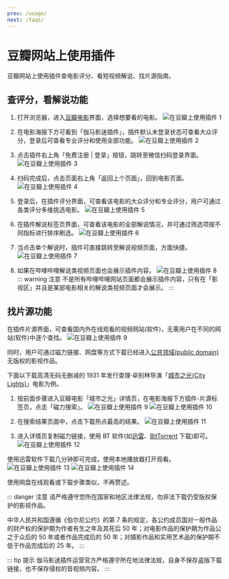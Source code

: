 ```yaml
---
prev: /usage/
next: /faqs/
---
```


# 豆瓣网站上使用插件

豆瓣网站上使用插件查电影评分、看短视频解说、找片源指南。

## 查评分，看解说功能

1. 打开浏览器，进入[豆瓣电影](http://movie.douban.com/)界面，选择想要看的电影。 ![在豆瓣上使用插件 1](/assets/usageDouban/usage.douban.1.png)

2. 在电影海报下方可看到「伽马影迷插件」，插件默认未登录状态可查看大众评分，登录后可查看专业评分和使用全部功能。 ![在豆瓣上使用插件 2](/assets/usageDouban/usage.douban.2.png)

3. 点击插件右上角「免费注册 | 登录」按钮，跳转至微信扫码登录界面。 ![在豆瓣上使用插件 3](/assets/usageDouban/usage.douban.3.png)

4. 扫码完成后，点击页面右上角「返回上个页面」，回到电影页面。 ![在豆瓣上使用插件 4](/assets/usageDouban/usage.douban.4.png)

5. 登录后，在插件评分界面，可查看该电影的大众评分和专业评分，用户可通过各类评分多维挑选电影。 ![在豆瓣上使用插件 5](/assets/usageDouban/usage.douban.5.png)

6. 在插件解说标签页界面，可查看该电影的全部解说情况，并可通过筛选项按不同指标进行排序刷选。 ![在豆瓣上使用插件 6](/assets/usageDouban/usage.douban.6.png)

7. 当点击单个解说时，插件可直接跳转至解说视频页面，方面快捷。 ![在豆瓣上使用插件 7](/assets/usageDouban/usage.douban.7.png)

8. 如果在哔哩哔哩解说类视频页面也会展示插件内容。 ![在豆瓣上使用插件 8](/assets/usageDouban/usage.douban.8.png)
   ::: warning 注意
   不是所有哔哩哔哩网站页面都会展示插件内容，只有在「影视区」并且是某部电影相关的解说类视频页面才会展示。
   :::

## 找片源功能

在插件片源界面，可查看国内外在线观看的视频网站(软件)，无需用户在不同的网站(软件)中逐个查找。 ![在豆瓣上使用插件 9](/assets/usageDouban/usage.douban.9.png)

同时，用户可通过磁力链接、网盘等方式下载已经进入[公共领域(public domain)](https://www.baike.com/wikiid/4512919067088618313)无版权的影视作品。

下面以下载高清无码无删减的 1931 年发行查理·卓别林导演「[城市之光(City Lights)](https://movie.douban.com/subject/1293908/)」电影为例。

1. 按前面步骤进入豆瓣电影「城市之光」详情页，在电影海报下方插件-片源标签页，点击「磁力搜索」。 ![在豆瓣上使用插件 9](/assets/usageDouban/usage.douban.9.png) ![在豆瓣上使用插件 10](/assets/usageDouban/usage.douban.10.png)

1. 在搜索结果页面中，点击下载热点最高的结果。 ![在豆瓣上使用插件 11](/assets/usageDouban/usage.douban.11.png)

1. 进入详情页复制磁力链接，使用 BT 软件(如[迅雷](https://dl.xunlei.com/)、[BitTorrent](https://www.bittorrent.com/downloads/) 下载)即可。 ![在豆瓣上使用插件 12](/assets/usageDouban/usage.douban.12.png)

使用迅雷软件下载几分钟即可完成，使用本地播放器打开观看。 ![在豆瓣上使用插件 13](/assets/usageDouban/usage.douban.13.png) ![在豆瓣上使用插件 14](/assets/usageDouban/usage.douban.14.png)

使用网盘在线观看或下载步骤类似，不再赘述。

::: danger 注意
请严格遵守您所在国家和地区法律法规，勿非法下载仍受版权保护的影视作品。

中华人民共和国遵循《伯尔尼公约》的第 7 条的规定，各公约成员国对一般作品的财产权的保护期为作者有生之年及其死后 50 年；对电影作品的保护期为作品公之于众后的 50 年或者作品完成后的 50 年；对摄影作品和实用艺术品的保护期不低于作品完成后的 25 年。
:::

::: tip 提示
伽马影迷插件运营官方严格遵守所在地法律法规，自身不保存盗版下载链接，也不保存侵权的音视频内容。
:::
